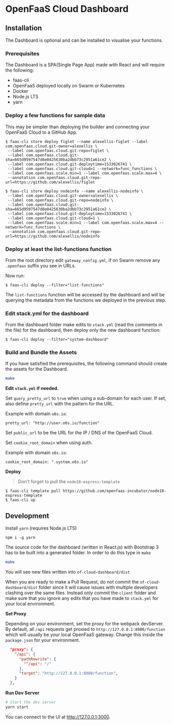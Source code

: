 # OpenFaaS Cloud Dashboard

## Installation

The Dashboard is optional and can be installed to visualise your functions.

### Prerequisites

The Dashboard is a SPA(Single Page App) made with React and will require the following:

- faas-cli
- OpenFaaS deployed locally on Swarm or Kubernetes
- Docker
- Node.js LTS
- yarn

### Deploy a few functions for sample data

This may be simpler than deploying the builder and connecting your OpenFaaS Cloud to a GitHub App.

```
$ faas-cli store deploy figlet --name alexellis-figlet --label com.openfaas.cloud.git-owner=alexellis \
 --label com.openfaas.cloud.git-repo=figlet \
 --label com.openfaas.cloud.git-sha=665d9597547d8e0425630ba2dbb73c2951a61ce2 \
 --label com.openfaas.cloud.git-deploytime=1533026741 \
 --label com.openfaas.cloud.git-cloud=1 --network=func_functions \
 --label com.openfaas.scale.min=1 --label com.openfaas.scale.max=4 \
 --annotation com.openfaas.cloud.git-repo-url=https://github.com/alexellis/figlet
```

```
$ faas-cli store deploy nodeinfo --name alexellis-nodeinfo \
 --label com.openfaas.cloud.git-owner=alexellis \
 --label com.openfaas.cloud.git-repo=nodeinfo \
 --label com.openfaas.cloud.git-sha=665d9597547d8e0425630ba2dbb73c2951a61ce2 \
 --label com.openfaas.cloud.git-deploytime=1533026741 \
 --label com.openfaas.cloud.git-cloud=1 \
 --label com.openfaas.scale.min=1 --label com.openfaas.scale.max=4 --network=func_functions \
 --annotation com.openfaas.cloud.git-repo-url=https://github.com/alexellis/nodeinfo
```

### Deploy at least the list-functions function

From the root directory edit `gateway_config.yml`, if on Swarm remove any `.openfaas` suffix you see in URLs.

Now run:

```
$ faas-cli deploy --filter="list-functions"
```

The `list-functions` function will be accessed by the dashboard and will be querying the metadata from the functions we deployed in the previous step.

### Edit stack.yml for the dashboard

From the dashboard folder make edits to `stack.yml` (read the comments in the file) for the dashboard, then deploy only the new dashboard function:

```
$ faas-cli deploy --filter="system-dashboard"
```

### Build and Bundle the Assets

If you have satisfied the prerequisites, the following command should create the assets for the Dashboard.

```bash
make
```

**Edit `stack.yml` if needed.**

Set `query_pretty_url` to `true` when using a sub-domain for each user. If set, also define `pretty_url` with the pattern for the URL.

Example with domain `o6s.io`:

```
pretty_url: "http://user.o6s.io/function"
```

Set `public_url` to be the URL for the IP / DNS of the OpenFaaS Cloud.

Set `cookie_root_domain` when using auth.

Example with domain `o6s.io`:

```
cookie_root_domain: ".system.o6s.io"
```

**Deploy**

> Don't forget to pull the `node10-express-template`

```
$ faas-cli template pull https://github.com/openfaas-incubator/node10-express-template
$ faas-cli up
```

## Development

Install `yarn` (requires Node.js LTS)

```
npm i -g yarn
```

The source code for the dashboard (written in React.js) with Bootstrap 3 has to be built into a generated folder. In order to do this type in `make`

```bash
make
```

You will see new files written into `of-cloud-dashboard/dist`

When you are ready to make a Pull Request, do not commit the `of-cloud-dashboard/dist` folder since it will cause issues with multiple developers clashing over the same files. Instead only commit the `client` folder and make sure that you ignore any edits that you have made to `stack.yml` for your local environment.

**Set Proxy**

Depending on your environment, set the proxy for the webpack devServer. By default, all `/api` requests get proxied to `http://127.0.0.1:8080/function` which will usually be your local OpenFaaS gateway. Change this inside the `package.json` for your environment.

```json
  "proxy": {
    "/api": {
      "pathRewrite": {
        "^/api": "/"
      },
      "target": "http://127.0.0.1:8080/function",
    }
  },
```

**Run Dev Server**

```bash
# Start the dev server
yarn start
```

You can connect to the UI at http://127.0.0.1:3000.

